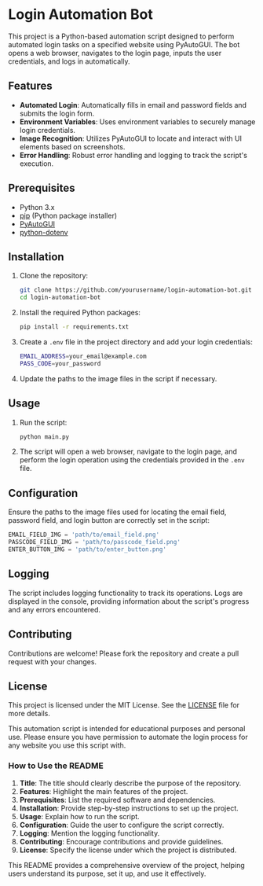 # Login Automation Bot

This project is a Python-based automation script designed to perform automated login tasks on a specified website using PyAutoGUI. The bot opens a web browser, navigates to the login page, inputs the user credentials, and logs in automatically. 

## Features

- **Automated Login**: Automatically fills in email and password fields and submits the login form.
- **Environment Variables**: Uses environment variables to securely manage login credentials.
- **Image Recognition**: Utilizes PyAutoGUI to locate and interact with UI elements based on screenshots.
- **Error Handling**: Robust error handling and logging to track the script's execution.

## Prerequisites

- Python 3.x
- [pip](https://pip.pypa.io/en/stable/) (Python package installer)
- [PyAutoGUI](https://pypi.org/project/PyAutoGUI/)
- [python-dotenv](https://pypi.org/project/python-dotenv/)

## Installation

1. Clone the repository:
    ```sh
    git clone https://github.com/yourusername/login-automation-bot.git
    cd login-automation-bot
    ```

2. Install the required Python packages:
    ```sh
    pip install -r requirements.txt
    ```

3. Create a `.env` file in the project directory and add your login credentials:
    ```sh
    EMAIL_ADDRESS=your_email@example.com
    PASS_CODE=your_password
    ```

4. Update the paths to the image files in the script if necessary.

## Usage

1. Run the script:
    ```sh
    python main.py
    ```

2. The script will open a web browser, navigate to the login page, and perform the login operation using the credentials provided in the `.env` file.

## Configuration

Ensure the paths to the image files used for locating the email field, password field, and login button are correctly set in the script:

```python
EMAIL_FIELD_IMG = 'path/to/email_field.png'
PASSCODE_FIELD_IMG = 'path/to/passcode_field.png'
ENTER_BUTTON_IMG = 'path/to/enter_button.png'
```

## Logging
The script includes logging functionality to track its operations. Logs are displayed in the console, providing information about the script's progress and any errors encountered.

## Contributing
Contributions are welcome! Please fork the repository and create a pull request with your changes.

## License

This project is licensed under the MIT License. See the [LICENSE](./LICENSE) file for more details.

This automation script is intended for educational purposes and personal use. Please ensure you have permission to automate the login process for any website you use this script with.


### How to Use the README
1. **Title**: The title should clearly describe the purpose of the repository.
2. **Features**: Highlight the main features of the project.
3. **Prerequisites**: List the required software and dependencies.
4. **Installation**: Provide step-by-step instructions to set up the project.
5. **Usage**: Explain how to run the script.
6. **Configuration**: Guide the user to configure the script correctly.
7. **Logging**: Mention the logging functionality.
8. **Contributing**: Encourage contributions and provide guidelines.
9. **License**: Specify the license under which the project is distributed.

This README provides a comprehensive overview of the project, helping users understand its purpose, set it up, and use it effectively.


